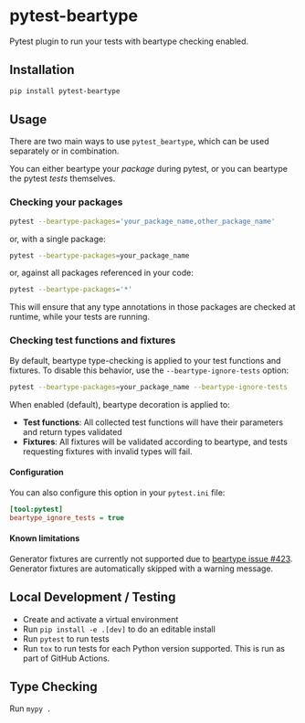# pytest-beartype

Pytest plugin to run your tests with beartype checking enabled.

## Installation

```bash
pip install pytest-beartype
```

## Usage

There are two main ways to use `pytest_beartype`, which can be used separately or in combination.

You can either beartype your _package_ during pytest, or you can beartype the pytest _tests_ themselves.

### Checking your packages

```bash
pytest --beartype-packages='your_package_name,other_package_name'
```

or, with a single package:
```bash
pytest --beartype-packages=your_package_name
```

or, against all packages referenced in your code:
```bash
pytest --beartype-packages='*'
```

This will ensure that any type annotations in those packages are checked at
runtime, while your tests are running.

### Checking test functions and fixtures

By default, beartype type-checking is applied to your test functions and fixtures. To disable this behavior, use the `--beartype-ignore-tests` option:

```bash
pytest --beartype-packages=your_package_name --beartype-ignore-tests
```

When enabled (default), beartype decoration is applied to:
- **Test functions**: All collected test functions will have their parameters and return types validated
- **Fixtures**: All fixtures will be validated according to beartype, and tests requesting fixtures with invalid types will fail.

#### Configuration

You can also configure this option in your `pytest.ini` file:

```ini
[tool:pytest]
beartype_ignore_tests = true
```

#### Known limitations

Generator fixtures are currently not supported due to [beartype issue #423](https://github.com/beartype/beartype/issues/423). Generator fixtures are automatically skipped with a warning message.

## Local Development / Testing

- Create and activate a virtual environment
- Run `pip install -e .[dev]` to do an editable install
- Run `pytest` to run tests
- Run `tox` to run tests for each Python version supported. This is run as part of GitHub Actions.

## Type Checking

Run `mypy .`
